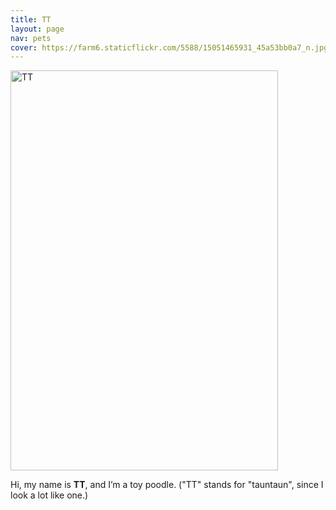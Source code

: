 ```yaml
---
title: TT
layout: page
nav: pets
cover: https://farm6.staticflickr.com/5588/15051465931_45a53bb0a7_n.jpg
---
```


<a data-flickr-embed="true" data-header="true" data-footer="true"  href="https://www.flickr.com/photos/whatsyourmeme/15051465931/" title="TT"><img src="https://c4.staticflickr.com/6/5588/15051465931_45a53bb0a7_z.jpg" width="428" height="640" alt="TT"></a><script async src="//embedr.flickr.com/assets/client-code.js" charset="utf-8"></script>

Hi, my name is **TT**, and I’m a toy poodle. ("TT" stands for "tauntaun",
since I look a lot like one.)

